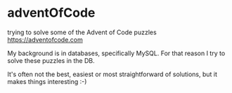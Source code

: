 # adventOfCode
trying to solve some of the Advent of Code puzzles
https://adventofcode.com

My background is in databases, specifically MySQL. For that reason I try to solve these puzzles in the DB.

It's often not the best, easiest or most straightforward of solutions, but it makes things interesting :-)